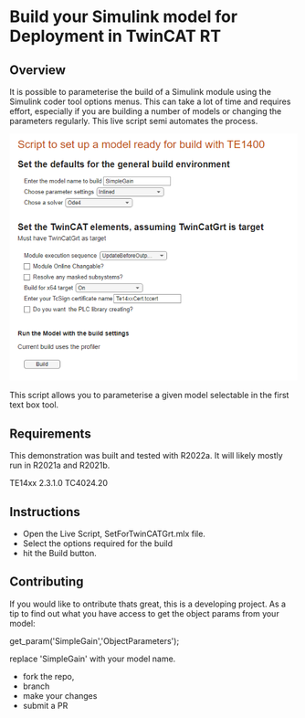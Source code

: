 # Build your Simulink model for Deployment in TwinCAT RT

## Overview

It is possible to parameterise the build of a Simulink module using the Simulink coder tool options menus. This can take a lot of time and requires effort, especially if you are building a number of models or changing the parameters regularly. This live script semi automates the process.

![Screenshot](HideCode.png)

This script allows you to parameterise a given model selectable in the first text box tool.

## Requirements

This demonstration was built and tested with R2022a. It will likely mostly run in R2021a and R2021b.

TE14xx 2.3.1.0
TC4024.20

## Instructions
* Open the Live Script, SetForTwinCATGrt.mlx file.
* Select the options required for the build 
* hit the Build button.

## Contributing

If you would like to ontribute thats great, this is a developing project.
As a tip to find out what you have access to get the object params from your model:

get_param('SimpleGain','ObjectParameters');

replace 'SimpleGain' with your model name.

* fork the repo, 
* branch 
* make your changes
* submit a PR



